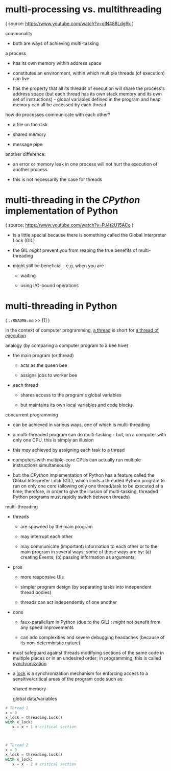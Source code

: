 # multi-processing vs. multithreading

(
source:
https://www.youtube.com/watch?v=oIN488Ldg9k
)

commonality

   - both are ways of achieving multi-tasking

a process

   - has its own memory within address space

   - constitutes an environment,
     within which multiple threads (of execution) can live

   - has the property that
	 all its threads of execution will share the process's address space
     (but each thread has its own stack memory and its own set of instructions) -
	 global variables defined in the program and heap memory
	 can all be accessed by each thread

how do processes communicate with each other?

   - a file on the disk

   - shared memory

   - message pipe

another difference:

   - an error or memory leak in one process
     will not hurt
	 the execution of another process

   - this is not necessarily the case for threads

# multi-threading in the _CPython_ implementation of Python

(
source:
https://www.youtube.com/watch?v=PJ4t2U15ACo
)

- is a little special
because there is something called the Global Interpreter Lock (GIL)

- the GIL _might_ prevent you from reaping the true benefits of multi-threading

- might still be beneficial - e.g. when you are

  - waiting

  - using I/O-bound operations
	
# multi-threading in Python

(
`./README.md` >> [1]
)

in the context of computer programming,
<u>a thread</u> is short for <u>a thread of execution</u>

analogy (by comparing a computer program to a bee hive)

   - the main program (or thread)

      - acts as the queen bee

      - assigns jobs to worker bee

   - each thread

      - shares access to the program's global variables

      - but maintains its own local variables and code blocks



concurrent programming

   - can be achieved in various ways,
     one of which is multi-threading

   - a multi-threaded program can do multi-tasking -
     but, on a computer with only one CPU, this is simply an illusion

   - this _may_ achieved by assigning each task to a thread

   - computers with multiple-core CPUs
     can actually run
     multiple instructions simultaneously

   - but:
     the _CPython_ implementation of Python
     has a feature called the Global Interpreter Lock (GIL),
     which limits a threaded Python program to run on only one core
     (allowing only one thread/task to be executed at a time;
     therefore, in order to give the illusion of multi-tasking,
     threaded Python programs must rapidly switch between threads)

multi-threading

   - threads

     - are spawned by the main program

     - may interrupt each other

     - may communicate (important) information
       to each other or to the main program
       in several ways;
	   some of those ways are by:
	   (a) creating Events;
	   (b) passing information as arguments;

   - pros

     - more responsive UIs

     - simpler program design (by separating tasks into independent thread bodies)

     - threads can act independently of one another

   - cons

     - faux-parallelism in Python (due to the GIL) :
       _might_ not benefit from any speed improvements

     - can add complexities and severe debugging headaches
       (because of its non-deterministic nature)

   - must safeguard against threads modifying sections of the same code
     in multiple places or in an undesired order;
     in programming, this is called <u>synchronization</u>

   - a <u>lock</u> is a synchronization mechanism
     for enforcing access to a sensitive/critical areas of the program code such as:

       shared memory

       global data/variables

   ```python
   # Thread 1
   x = 0
   x_lock = threading.Lock()
   with x_lock:
      x = x + 1 # critical section



   # Thread 2
   x = 0
   x_lock = threading.Lock()
   with x_lock:
      x = x - 2 # critical section
   ```
